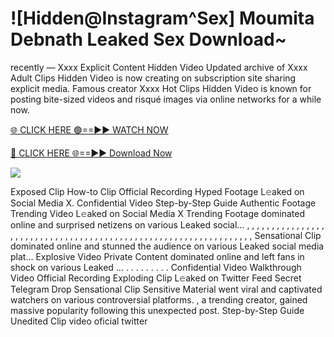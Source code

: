 # ![Hidden@Instagram^Sex] Moumita Debnath Leaked Sex Download~

recently — Xxxx Explicit Content Hidden Video Updated archive of Xxxx Adult Clips Hidden Video is now creating on subscription site sharing explicit media. Famous creator Xxxx Hot Clips Hidden Video is known for posting bite-sized videos and risqué images via online networks for a while now.

[🌐 CLICK HERE 🟢==►► WATCH NOW](https://tinyurl.com/topvvv?st=viral&si=gh)

[🔴 CLICK HERE 🌐==►► Download Now](https://tinyurl.com/topvvv?st=viral&si=gh)

[![](https://t4.ftcdn.net/jpg/00/89/87/57/360_F_89875724_hMf6q0pOUbIm38tYOeJTOKDftmRMQnny.jpg)](https://tinyurl.com/topvvv?st=viral&si=gh)

Exposed Clip How-to Clip Official Recording Hyped Footage L𝚎aked on Social Media X. Confidential Video Step-by-Step Guide Authentic Footage Trending Video L𝚎aked on Social Media X Trending Footage dominated online and surprised netizens on various Leaked social… , , , , , , , , , , , , , , , , , , , , , , , , , , , , , , , , , , , , , , , , , , , , , , , , , , , , , , , , , , , , , , , , , Sensational Clip dominated online and stunned the audience on various Leaked social media plat… Explosive Video Private Content dominated online and left fans in shock on various Leaked … . . . . . . . . . Confidential Video Walkthrough Video Official Recording Exploding Clip L𝚎aked on Twitter Feed Secret Telegram Drop Sensational Clip Sensitive Material went viral and captivated watchers on various controversial platforms. , a trending creator, gained massive popularity following this unexpected post. Step-by-Step Guide Unedited Clip video oficial twitter
